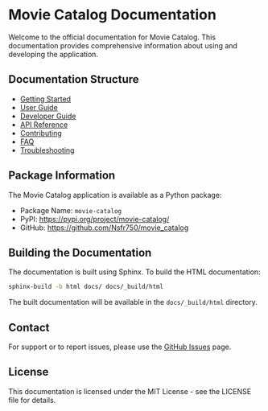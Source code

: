 # Movie Catalog Documentation

Welcome to the official documentation for Movie Catalog. This documentation provides comprehensive information about using and developing the application.

## Documentation Structure

- [Getting Started](getting_started.md)
- [User Guide](user_guide.md)
- [Developer Guide](developer_guide.md)
- [API Reference](api_reference.md)
- [Contributing](contributing.md)
- [FAQ](faq.md)
- [Troubleshooting](troubleshooting.md)

## Package Information

The Movie Catalog application is available as a Python package:

- Package Name: `movie-catalog`
- PyPI: https://pypi.org/project/movie-catalog/
- GitHub: https://github.com/Nsfr750/movie_catalog

## Building the Documentation

The documentation is built using Sphinx. To build the HTML documentation:

```bash
sphinx-build -b html docs/ docs/_build/html
```

The built documentation will be available in the `docs/_build/html` directory.

## Contact

For support or to report issues, please use the [GitHub Issues](https://github.com/Nsfr750/movie_catalog/issues) page.

## License

This documentation is licensed under the MIT License - see the LICENSE file for details.
